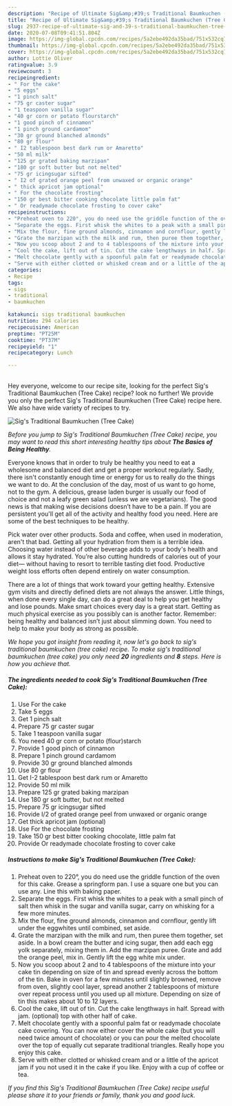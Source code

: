 ```yaml
---
description: "Recipe of Ultimate Sig&amp;#39;s Traditional Baumkuchen (Tree Cake)"
title: "Recipe of Ultimate Sig&amp;#39;s Traditional Baumkuchen (Tree Cake)"
slug: 2937-recipe-of-ultimate-sig-and-39-s-traditional-baumkuchen-tree-cake
date: 2020-07-08T09:41:51.804Z
image: https://img-global.cpcdn.com/recipes/5a2ebe492da35bad/751x532cq70/sigs-traditional-baumkuchen-tree-cake-recipe-main-photo.jpg
thumbnail: https://img-global.cpcdn.com/recipes/5a2ebe492da35bad/751x532cq70/sigs-traditional-baumkuchen-tree-cake-recipe-main-photo.jpg
cover: https://img-global.cpcdn.com/recipes/5a2ebe492da35bad/751x532cq70/sigs-traditional-baumkuchen-tree-cake-recipe-main-photo.jpg
author: Lottie Oliver
ratingvalue: 3.9
reviewcount: 3
recipeingredient:
- " For the cake"
- "5 eggs"
- "1 pinch salt"
- "75 gr caster sugar"
- "1 teaspoon vanilla sugar"
- "40 gr corn or potato flourstarch"
- "1 good pinch of cinnamon"
- "1 pinch ground cardamom"
- "30 gr ground blanched almonds"
- "80 gr flour"
- " I2 tablespoon best dark rum or Amaretto"
- "50 ml milk"
- "125 gr grated baking marzipan"
- "180 gr soft butter but not melted"
- "75 gr icingsugar sifted"
- " I2 of grated orange peel from unwaxed or organic orange"
- " thick apricot jam optional"
- " For the chocolate frosting"
- "150 gr best bitter cooking chocolate little palm fat"
- " Or readymade chocolate frosting to cover cake"
recipeinstructions:
- "Preheat oven to 220°, you do need use the griddle function of the oven for this cake. Grease a springform pan. I use a square one but you can use any. Line this with baking paper."
- "Separate the eggs. First whisk the whites to a peak with a small pinch of salt then whisk in the sugar and vanilla sugar, carry on whisking for a few more minutes."
- "Mix the flour, fine ground almonds, cinnamon and cornflour, gently lift under the eggwhites until combined, set aside."
- "Grate the marzipan with the milk and rum, then puree them together, set aside. In a bowl cream the butter and icing sugar, then add each egg yolk separately, mixing them in. Add the marzipan puree. Grate and add the orange peel, mix in. Gently lift the egg white mix under."
- "Now you scoop about 2 and to 4 tablespoons of the mixture into your cake tin depending on size of tin and spread evenly across the bottom of the tin. Bake in oven for a few minutes until slightly browned, remove from oven, slightly cool layer, spread another 2 tablespoons of mixture over repeat process until you used up all mixture. Depending on size of tin this makes about 10 to 12 layers."
- "Cool the cake, lift out of tin. Cut the cake lengthways in half. Spread with jam. (optional) top with other half of cake."
- "Melt chocolate gently with a spoonful palm fat or readymade chocolate cake covering. You can now either cover the whole cake (but you will need twice amount of chocolate) or you can pour the melted chocolate over the top of equally cut separate traditional triangles. Really hope you enjoy this cake."
- "Serve with either clotted or whisked cream and or a little of the apricot jam if you not used it in the cake if you like. Enjoy with a cup of coffee or tea."
categories:
- Recipe
tags:
- sigs
- traditional
- baumkuchen

katakunci: sigs traditional baumkuchen 
nutrition: 294 calories
recipecuisine: American
preptime: "PT25M"
cooktime: "PT37M"
recipeyield: "1"
recipecategory: Lunch

---
```

<br>
Hey everyone, welcome to our recipe site, looking for the perfect Sig&#39;s Traditional Baumkuchen (Tree Cake) recipe? look no further! We provide you only the perfect Sig&#39;s Traditional Baumkuchen (Tree Cake) recipe here. We also have wide variety of recipes to try.
<br>


![Sig&#39;s Traditional Baumkuchen (Tree Cake)](https://img-global.cpcdn.com/recipes/5a2ebe492da35bad/751x532cq70/sigs-traditional-baumkuchen-tree-cake-recipe-main-photo.jpg)

<i>Before you jump to Sig&#39;s Traditional Baumkuchen (Tree Cake) recipe, you may want to read this short interesting healthy tips about <strong>The Basics of Being Healthy</strong>.</i>

Everyone knows that in order to truly be healthy you need to eat a wholesome and balanced diet and get a proper workout regularly. Sadly, there isn't constantly enough time or energy for us to really do the things we want to do. At the conclusion of the day, most of us want to go home, not to the gym. A delicious, grease laden burger is usually our food of choice and not a leafy green salad (unless we are vegetarians). The good news is that making wise decisions doesn’t have to be a pain. If you are persistent you'll get all of the activity and healthy food you need. Here are some of the best techniques to be healthy.

Pick water over other products. Soda and coffee, when used in moderation, aren't that bad. Getting all your hydration from them is a terrible idea. Choosing water instead of other beverage adds to your body's health and allows it stay hydrated. You’re also cutting hundreds of calories out of your diet— without having to resort to terrible tasting diet food. Productive weight loss efforts often depend entirely on water consumption.

There are a lot of things that work toward your getting healthy. Extensive gym visits and directly defined diets are not always the answer. Little things, when done every single day, can do a great deal to help you get healthy and lose pounds. Make smart choices every day is a great start. Getting as much physical exercise as you possibly can is another factor. Remember: being healthy and balanced isn’t just about slimming down. You need to help to make your body as strong as possible. 


<i>We hope you got insight from reading it, now let's go back to sig&#39;s traditional baumkuchen (tree cake) recipe. To make sig&#39;s traditional baumkuchen (tree cake) you only need <strong>20</strong> ingredients and <strong>8</strong> steps. Here is how you achieve that.
</i>

##### The ingredients needed to cook Sig&#39;s Traditional Baumkuchen (Tree Cake):

1. Use  For the cake
1. Take 5 eggs
1. Get 1 pinch salt
1. Prepare 75 gr caster sugar
1. Take 1 teaspoon vanilla sugar
1. You need 40 gr corn or potato (flour)starch
1. Provide 1 good pinch of cinnamon
1. Prepare 1 pinch ground cardamom
1. Provide 30 gr ground blanched almonds
1. Use 80 gr flour
1. Get  I-2 tablespoon best dark rum or Amaretto
1. Provide 50 ml milk
1. Prepare 125 gr grated baking marzipan
1. Use 180 gr soft butter, but not melted
1. Prepare 75 gr icingsugar sifted
1. Provide  I/2 of grated orange peel from unwaxed or organic orange
1. Get  thick apricot jam (optional)
1. Use  For the chocolate frosting
1. Take 150 gr best bitter cooking chocolate, little palm fat
1. Provide  Or readymade chocolate frosting to cover cake


##### Instructions to make Sig&#39;s Traditional Baumkuchen (Tree Cake):

1. Preheat oven to 220°, you do need use the griddle function of the oven for this cake. Grease a springform pan. I use a square one but you can use any. Line this with baking paper.
1. Separate the eggs. First whisk the whites to a peak with a small pinch of salt then whisk in the sugar and vanilla sugar, carry on whisking for a few more minutes.
1. Mix the flour, fine ground almonds, cinnamon and cornflour, gently lift under the eggwhites until combined, set aside.
1. Grate the marzipan with the milk and rum, then puree them together, set aside. In a bowl cream the butter and icing sugar, then add each egg yolk separately, mixing them in. Add the marzipan puree. Grate and add the orange peel, mix in. Gently lift the egg white mix under.
1. Now you scoop about 2 and to 4 tablespoons of the mixture into your cake tin depending on size of tin and spread evenly across the bottom of the tin. Bake in oven for a few minutes until slightly browned, remove from oven, slightly cool layer, spread another 2 tablespoons of mixture over repeat process until you used up all mixture. Depending on size of tin this makes about 10 to 12 layers.
1. Cool the cake, lift out of tin. Cut the cake lengthways in half. Spread with jam. (optional) top with other half of cake.
1. Melt chocolate gently with a spoonful palm fat or readymade chocolate cake covering. You can now either cover the whole cake (but you will need twice amount of chocolate) or you can pour the melted chocolate over the top of equally cut separate traditional triangles. Really hope you enjoy this cake.
1. Serve with either clotted or whisked cream and or a little of the apricot jam if you not used it in the cake if you like. Enjoy with a cup of coffee or tea.


<i>If you find this Sig&#39;s Traditional Baumkuchen (Tree Cake) recipe useful please share it to your friends or family, thank you and good luck.</i>
